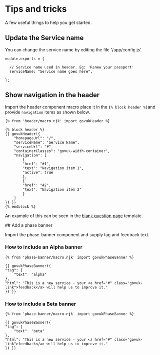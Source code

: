 # Tips and tricks

A few useful things to help you get started.

## Update the Service name

You can change the service name by editing the file '/app/config.js'.

    module.exports = {

      // Service name used in header. Eg: 'Renew your passport'
      serviceName: "Service name goes here",

    };

## Show navigation in the header

Import the header component macro place it in the `{% block header %}`and provide `navigation` items as shown below.

    {% from 'header/macro.njk' import govukHeader %}
    
    {% block header %}
    {{ govukHeader({
        "homepageUrl": "/",
        "serviceName": "Service Name",
        "serviceUrl": "#",
        "containerClasses": "govuk-width-container",
        "navigation": [
            {
            "href": "#1",
            "text": "Navigation item 1",
            "active": true
            },
            {
            "href": "#2",
            "text": "Navigation item 2"
            }
        ]
    }) }}
    {% endblock %}

An example of this can be seen in the [blank question page](/docs/examples/template-question-page-blank) template.

## Add a phase banner

Import the phase-banner component and supply tag and feedback text.

### How to include an Alpha banner

    {% from 'phase-banner/macro.njk' import govukPhaseBanner %}

    {{ govukPhaseBanner({
    "tag": {
        "text": "alpha"
    },
    "html": "This is a new service - your <a href="#" class="govuk-link">feedback</a> will help us to improve it."
    }) }}

### How to include a Beta banner

    {% from 'phase-banner/macro.njk' import govukPhaseBanner %}

    {{ govukPhaseBanner({
    "tag": {
        "text": "beta"
    },
    "html": "This is a new service - your <a href="#" class="govuk-link">feedback</a> will help us to improve it."
    }) }}


